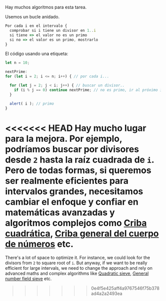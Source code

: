 Hay muchos algoritmos para esta tarea.

Usemos un bucle anidado.

```js
Por cada i en el intervalo {
  comprobar si i tiene un divisor en 1..i
  si tiene => el valor no es un primo
  si no => el valor es un primo, mostrarlo
}
```
El código usando una etiqueta:

```js run
let n = 10;

nextPrime:
for (let i = 2; i <= n; i++) { // por cada i...

  for (let j = 2; j < i; j++) { // buscar un divisor..
    if (i % j == 0) continue nextPrime; // no es primo, ir al próximo i
  }

  alert( i ); // primo
}
```

<<<<<<< HEAD
Hay mucho lugar para la mejora. Por ejemplo, podríamos buscar por divisores desde `2` hasta la raíz cuadrada de `i`. Pero de todas formas, si queremos ser realmente eficientes para intervalos grandes, necesitamos cambiar el enfoque y confiar en matemáticas avanzadas y algoritmos complejos como [Criba cuadrática](https://es.wikipedia.org/wiki/Criba_cuadr%C3%A1tica), [Criba general del cuerpo de números](https://es.wikipedia.org/wiki/Criba_general_del_cuerpo_de_n%C3%BAmeros) etc.
=======
There's a lot of space to optimize it. For instance, we could look for the divisors from `2` to square root of `i`. But anyway, if we want to be really efficient for large intervals, we need to change the approach and rely on advanced maths and complex algorithms like [Quadratic sieve](https://en.wikipedia.org/wiki/Quadratic_sieve), [General number field sieve](https://en.wikipedia.org/wiki/General_number_field_sieve) etc.
>>>>>>> 0e4f5e425aff4a9767546f75b378ad4a2a2493ea
